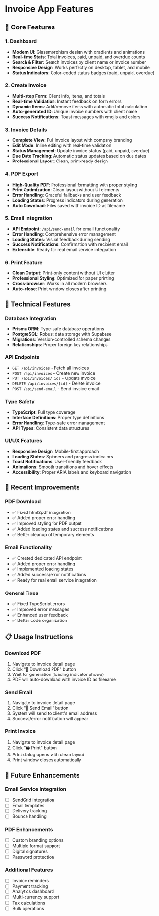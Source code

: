# Invoice App Features

## 🎯 Core Features

### 1. Dashboard

- **Modern UI**: Glassmorphism design with gradients and animations
- **Real-time Stats**: Total invoices, paid, unpaid, and overdue counts
- **Search & Filter**: Search invoices by client name or invoice number
- **Responsive Design**: Works perfectly on desktop, tablet, and mobile
- **Status Indicators**: Color-coded status badges (paid, unpaid, overdue)

### 2. Create Invoice

- **Multi-step Form**: Client info, items, and totals
- **Real-time Validation**: Instant feedback on form errors
- **Dynamic Items**: Add/remove items with automatic total calculation
- **Auto-generated ID**: Unique invoice numbers with client name
- **Success Notifications**: Toast messages with emojis and colors

### 3. Invoice Details

- **Complete View**: Full invoice layout with company branding
- **Edit Mode**: Inline editing with real-time validation
- **Status Management**: Update invoice status (paid, unpaid, overdue)
- **Due Date Tracking**: Automatic status updates based on due dates
- **Professional Layout**: Clean, print-ready design

### 4. PDF Export

- **High-Quality PDF**: Professional formatting with proper styling
- **Print Optimization**: Clean layout without UI elements
- **Error Handling**: Graceful fallbacks and user feedback
- **Loading States**: Progress indicators during generation
- **Auto Download**: Files saved with invoice ID as filename

### 5. Email Integration

- **API Endpoint**: `/api/send-email` for email functionality
- **Error Handling**: Comprehensive error management
- **Loading States**: Visual feedback during sending
- **Success Notifications**: Confirmation with recipient email
- **Extensible**: Ready for real email service integration

### 6. Print Feature

- **Clean Output**: Print-only content without UI clutter
- **Professional Styling**: Optimized for paper printing
- **Cross-browser**: Works in all modern browsers
- **Auto-close**: Print window closes after printing

## 🔧 Technical Features

### Database Integration

- **Prisma ORM**: Type-safe database operations
- **PostgreSQL**: Robust data storage with Supabase
- **Migrations**: Version-controlled schema changes
- **Relationships**: Proper foreign key relationships

### API Endpoints

- `GET /api/invoices` - Fetch all invoices
- `POST /api/invoices` - Create new invoice
- `PUT /api/invoices/[id]` - Update invoice
- `DELETE /api/invoices/[id]` - Delete invoice
- `POST /api/send-email` - Send invoice email

### Type Safety

- **TypeScript**: Full type coverage
- **Interface Definitions**: Proper type definitions
- **Error Handling**: Type-safe error management
- **API Types**: Consistent data structures

### UI/UX Features

- **Responsive Design**: Mobile-first approach
- **Loading States**: Spinners and progress indicators
- **Toast Notifications**: User-friendly feedback
- **Animations**: Smooth transitions and hover effects
- **Accessibility**: Proper ARIA labels and keyboard navigation

## 🚀 Recent Improvements

### PDF Download

- ✅ Fixed html2pdf integration
- ✅ Added proper error handling
- ✅ Improved styling for PDF output
- ✅ Added loading states and success notifications
- ✅ Better cleanup of temporary elements

### Email Functionality

- ✅ Created dedicated API endpoint
- ✅ Added proper error handling
- ✅ Implemented loading states
- ✅ Added success/error notifications
- ✅ Ready for real email service integration

### General Fixes

- ✅ Fixed TypeScript errors
- ✅ Improved error messages
- ✅ Enhanced user feedback
- ✅ Better code organization

## 📋 Usage Instructions

### Download PDF

1. Navigate to invoice detail page
2. Click "📄 Download PDF" button
3. Wait for generation (loading indicator shows)
4. PDF will auto-download with invoice ID as filename

### Send Email

1. Navigate to invoice detail page
2. Click "📧 Send Email" button
3. System will send to client's email address
4. Success/error notification will appear

### Print Invoice

1. Navigate to invoice detail page
2. Click "🖨️ Print" button
3. Print dialog opens with clean layout
4. Print window closes automatically

## 🔮 Future Enhancements

### Email Service Integration

- [ ] SendGrid integration
- [ ] Email templates
- [ ] Delivery tracking
- [ ] Bounce handling

### PDF Enhancements

- [ ] Custom branding options
- [ ] Multiple format support
- [ ] Digital signatures
- [ ] Password protection

### Additional Features

- [ ] Invoice reminders
- [ ] Payment tracking
- [ ] Analytics dashboard
- [ ] Multi-currency support
- [ ] Tax calculations
- [ ] Bulk operations
